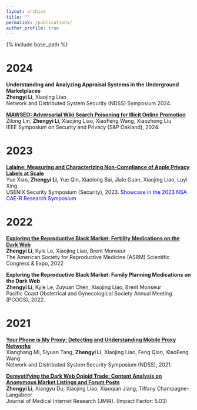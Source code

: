 ```yaml
---
layout: archive
title: ""
permalink: /publications/
author_profile: true
---
```


{% include base_path %}

2024
======
**Understanding and Analyzing Appraisal Systems in the Underground Marketplaces**
<br>**Zhengyi Li**, Xiaojing Liao
<br>Network and Distributed System Security (NDSS) Symposium 2024.

​**[MAWSEO: Adversarial Wiki Search Poisoning for Illicit Online Promotion](https://www.xiaojingliao.com/uploads/9/7/0/2/97024238/lin2024mawseo.pdf)**
<br>Zilong Lin, **Zhengyi Li**, Xiaojing Liao, XiaoFeng Wang, Xiaozhong Liu
<br>IEEE Symposium on Security and Privacy (S&P Oakland), 2024.


2023
======
**[Lalaine: Measuring and Characterizing Non-Compliance of Apple Privacy Labels at Scale](https://www.xiaojingliao.com/uploads/9/7/0/2/97024238/lalaine_sec23.pdf)**
<br>Yue Xiao, **Zhengyi Li**, Yue Qin, Xiaolong Bai, Jiale Guan, Xiaojing Liao, Luyi Xing
<br>USENIX Security Symposium (Security), 2023.
<span style="color:blue">Showcase in the 2023 NSA CAE-R Research Symposium</span>

2022
======
**[Exploring the Reproductive Black Market: Fertility Medications on the Dark Web](https://www.fertstert.org/action/showPdf?pii=S0015-0282%2822%2900586-6)**
<br>**Zhengyi Li**, Kyle Le, Xiaojing Liao, Brent Monseur
<br>The American Society for Reproductive Medicine (ASRM) Scientific Congress & Expo, 2022

**Exploring the Reproductive Black Market: Family Planning Medications on the Dark Web**
<br>**Zhengyi Li**, Kyle Le, Zuyuan Chen, Xiaojing Liao, Brent Monseur
<br>Pacific Coast Obstetrical and Gynecological Society Annual Meeting (PCOGS), 2022.


2021
======
**[Your Phone is My Proxy: Detecting and Understanding Mobile Proxy Networks](https://www.xiaojingliao.com/uploads/9/7/0/2/97024238/ndss21-mobile-proxy.pdf)**
<br>Xianghang Mi, Siyuan Tang, **Zhengyi Li**, Xiaojing Liao, Feng Qian, XiaoFeng Wang
<br>Network and Distributed System Security Symposium (NDSS), 2021.

​**[Demystifying the Dark Web Opioid Trade: Content Analysis on Anonymous Market Listings and Forum Posts](https://www.jmir.org/2021/2/e24486/)**
<br>**Zhengyi Li**, Xiangyu Du, Xiaojing Liao, Xiaoqian Jiang, Tiffany Champagne-Langabeer
<br>Journal of Medical Internet Research (JMIR). (Impact Factor: 5.03)
